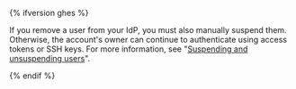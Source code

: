 {% ifversion ghes %}

If you remove a user from your IdP, you must also manually suspend them. Otherwise, the account's owner can continue to authenticate using access tokens or SSH keys. For more information, see "[Suspending and unsuspending users](/enterprise/admin/guides/user-management/suspending-and-unsuspending-users)".

{% endif %}
